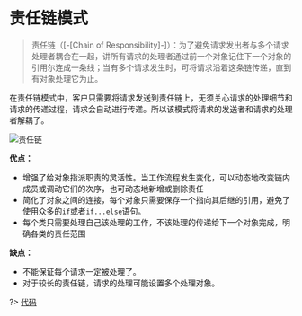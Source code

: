 # 责任链模式

> 责任链（[-[Chain of Responsibility]-]）：为了避免请求发出者与多个请求处理者耦合在一起，讲所有请求的处理者通过前一个对象记住下一个对象的引用尔连成一条线；当有多个请求发生时，可将请求沿着这条链传递，直到有对象处理它为止。

在责任链模式中，客户只需要将请求发送到责任链上，无须关心请求的处理细节和请求的传递过程，请求会自动进行传递。所以该模式将请求的发送者和请求的处理者解耦了。

![责任链](/img/ChainOfResponsibility.gif)

<!-- panels:start -->
<!-- div:left-panel -->

**优点：**
* 增强了给对象指派职责的灵活性。当工作流程发生变化，可以动态地改变链内成员或调动它们的次序，也可动态地新增或删除责任
* 简化了对象之间的连接，每个对象只需要保存一个指向其后继的引用，避免了使用众多的`if`或者`if...else`语句。
* 每个类只需要处理自己该处理的工作，不该处理的传递给下一个对象完成，明确各类的责任范围

<!-- div:right-panel -->

**缺点：**
* 不能保证每个请求一定被处理了。
* 对于较长的责任链，请求的处理可能设置多个处理对象。

<!-- panels:end -->

?> [代码](https://github.com/Smallart/DesignModule/tree/main/ChainOfResponsibilityPattern/src/main/java/com/smallert)
